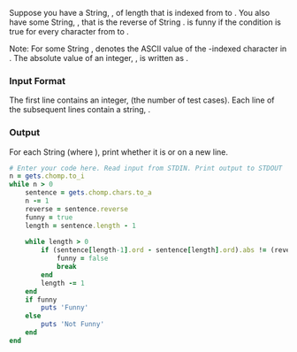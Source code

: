 Suppose you have a String, , of length  that is indexed from  to . You also have some String, , that is the reverse of String .  is funny if the condition  is true for every character  from  to .

Note: For some String ,  denotes the ASCII value of the  -indexed character in . The absolute value of an integer, , is written as .

### Input Format

The first line contains an integer,  (the number of test cases). 
Each line  of the  subsequent lines contain a string, .

### Output 

For each String  (where ), print whether it is  or  on a new line.

```ruby
# Enter your code here. Read input from STDIN. Print output to STDOUT
n = gets.chomp.to_i
while n > 0 
    sentence = gets.chomp.chars.to_a
    n -= 1
    reverse = sentence.reverse
    funny = true
    length = sentence.length - 1
    
    while length > 0
        if (sentence[length-1].ord - sentence[length].ord).abs != (reverse[length-1].ord - reverse[length].ord).abs
            funny = false
            break
        end
        length -= 1
    end
    if funny
        puts 'Funny'
    else
        puts 'Not Funny'
    end
end
```
